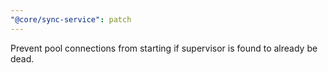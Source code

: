 ```yaml
---
"@core/sync-service": patch
---
```


Prevent pool connections from starting if supervisor is found to already be dead.
